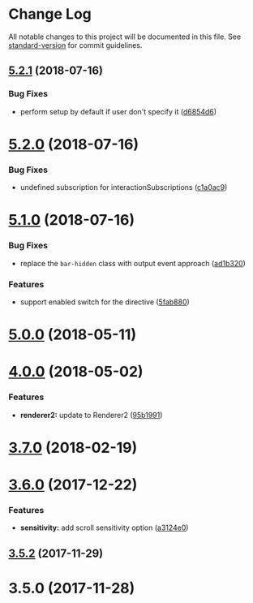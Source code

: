# Change Log

All notable changes to this project will be documented in this file. See [standard-version](https://github.com/conventional-changelog/standard-version) for commit guidelines.

<a name="5.2.1"></a>
## [5.2.1](https://e-cloud.github.com/e-cloud/ngx-slimscroll/compare/v5.2.0...v5.2.1) (2018-07-16)


### Bug Fixes

* perform setup by default if user don't specify it ([d6854d6](https://e-cloud.github.com/e-cloud/ngx-slimscroll/commit/d6854d6))



<a name="5.2.0"></a>
# [5.2.0](https://e-cloud.github.com/e-cloud/ngx-slimscroll/compare/v5.1.0...v5.2.0) (2018-07-16)


### Bug Fixes

* undefined subscription for interactionSubscriptions ([c1a0ac9](https://e-cloud.github.com/e-cloud/ngx-slimscroll/commit/c1a0ac9))



<a name="5.1.0"></a>
# [5.1.0](https://e-cloud.github.com/e-cloud/ngx-slimscroll/compare/v5.0.0...v5.1.0) (2018-07-16)


### Bug Fixes

* replace the `bar-hidden` class with output event approach ([ad1b320](https://e-cloud.github.com/e-cloud/ngx-slimscroll/commit/ad1b320))


### Features

* support enabled switch for the directive ([5fab880](https://e-cloud.github.com/e-cloud/ngx-slimscroll/commit/5fab880))



<a name="5.0.0"></a>
# [5.0.0](https://e-cloud.github.com/e-cloud/ngx-slimscroll/compare/v4.0.0...v5.0.0) (2018-05-11)



<a name="4.0.0"></a>
# [4.0.0](https://e-cloud.github.com/e-cloud/ngx-slimscroll/compare/v3.7.0...v4.0.0) (2018-05-02)


### Features

* **renderer2:** update to Renderer2 ([95b1991](https://e-cloud.github.com/e-cloud/ngx-slimscroll/commit/95b1991))



<a name="3.7.0"></a>
# [3.7.0](https://e-cloud.github.com/e-cloud/ngx-slimscroll/compare/v3.6.0...v3.7.0) (2018-02-19)



<a name="3.6.0"></a>
# [3.6.0](https://e-cloud.github.com/e-cloud/ngx-slimscroll/compare/v3.5.2...v3.6.0) (2017-12-22)


### Features

* **sensitivity:** add scroll sensitivity option ([a3124e0](https://e-cloud.github.com/e-cloud/ngx-slimscroll/commit/a3124e0))



<a name="3.5.2"></a>
## [3.5.2](https://e-cloud.github.com/e-cloud/ngx-slimscroll/compare/v3.5.0...v3.5.2) (2017-11-29)



<a name="3.5.0"></a>
# 3.5.0 (2017-11-28)
